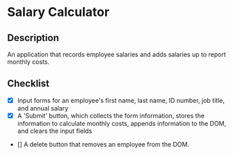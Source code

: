 # Salary Calculator

## Description
An application that records employee salaries and adds salaries up to report monthly costs.

## Checklist 
- [x] Input forms for an employee's first name, last name, ID number, job title, and annual salary
- [x] A 'Submit' button, which collects the form information, stores the information to calculate monthly costs, appends information to the DOM, and clears the input fields
- [] A delete button that removes an employee from the DOM.  